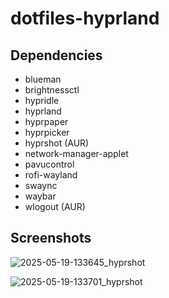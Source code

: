 # dotfiles-hyprland

## Dependencies

- blueman
- brightnessctl
- hypridle
- hyprland
- hyprpaper
- hyprpicker
- hyprshot (AUR)
- network-manager-applet
- pavucontrol
- rofi-wayland
- swaync
- waybar
- wlogout (AUR)

## Screenshots

![2025-05-19-133645_hyprshot](https://github.com/user-attachments/assets/c2392de4-2b85-4f36-aa5d-42e62d4688a7)

![2025-05-19-133701_hyprshot](https://github.com/user-attachments/assets/f4cd9206-7897-4d6f-b3b9-f2c8526f63b2)
